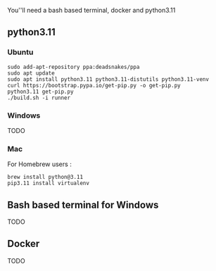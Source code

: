 You''ll need a bash based terminal, docker and python3.11

## python3.11

### Ubuntu

```
sudo add-apt-repository ppa:deadsnakes/ppa
sudo apt update
sudo apt install python3.11 python3.11-distutils python3.11-venv
curl https://bootstrap.pypa.io/get-pip.py -o get-pip.py
python3.11 get-pip.py
./build.sh -i runner
```

### Windows

TODO

### Mac

For Homebrew users :

```
brew install python@3.11
pip3.11 install virtualenv
```

## Bash based terminal for Windows

TODO

## Docker

TODO



